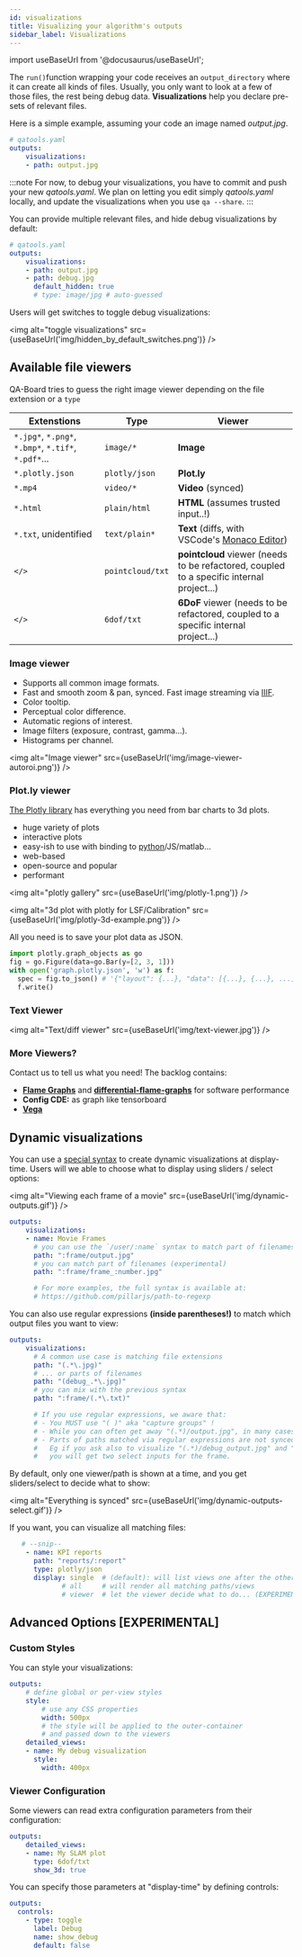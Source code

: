 ```yaml
---
id: visualizations
title: Visualizing your algorithm's outputs
sidebar_label: Visualizations
---
```

import useBaseUrl from '@docusaurus/useBaseUrl';

The `run()`function wrapping your code receives an `output_directory` where it can create all kinds of files. Usually, you only want to look at a few of those files, the rest being debug data. **Visualizations** help you declare pre-sets of relevant files. 

Here is a simple example, assuming your code an image named *output.jpg*.

```yaml
# qatools.yaml
outputs:
    visualizations:
    - path: output.jpg
```

:::note
For now, to debug your visualizations, you have to commit and push your new *qatools.yaml*.
We plan on letting you edit simply *qatools.yaml* locally, and update the visualizations when you use `qa --share`.
:::

You can provide multiple relevant files, and hide debug visualizations by default: 

```yaml {5-6}
# qatools.yaml
outputs:
    visualizations:
    - path: output.jpg
    - path: debug.jpg
      default_hidden: true
      # type: image/jpg # auto-guessed
```

Users will get switches to toggle debug visualizations:

<img alt="toggle visualizations" src={useBaseUrl('img/hidden_by_default_switches.png')} />


## Available file viewers
QA-Board tries to guess the right image viewer depending on the file extension or a `type`

Extenstions                                         | Type         | Viewer                                       |
----------------------------------------------------|--------------|----------------------------------------------|
`*.jpg*`, `*.png*`, `*.bmp*`, `*.tif*`, `*.pdf*`... |  `image/*`   | **Image**                                    |
`*.plotly.json`                                     | `plotly/json`| **Plot.ly**                                  |
`*.mp4`                                             | `video/*`    | **Video** (synced)                           |
`*.html`                                            | `plain/html` | **HTML** (assumes trusted input..!)          |
`*.txt`, unidentified                               | `text/plain*`| **Text** (diffs, with VSCode's [Monaco Editor](https://microsoft.github.io/monaco-editor/))|
`</>`                                               | `pointcloud/txt` | **pointcloud** viewer (needs to be refactored, coupled to a specific internal project...) |
`</>`                                               | `6dof/txt`       | **6DoF** viewer (needs to be refactored, coupled to a specific internal project...)      |


### Image viewer
  * Supports all common image formats.
  * Fast and smooth zoom & pan, synced. Fast image streaming via [IIIF](https://iiif.io).
  * Color tooltip.
  * Perceptual color difference.
  * Automatic regions of interest.
  * Image filters (exposure, contrast, gamma...).
  * Histograms per channel.


<!-- <img alt="Image viewer" src={useBaseUrl('img/image-viewer.gif')} /> -->
<!-- <img alt="Image viewer" src={useBaseUrl('img/image-perceptural-diff.png')} /> -->

<img alt="Image viewer" src={useBaseUrl('img/image-viewer-autoroi.png')} />


<!-- http://qa:3000/CDE-Users/HW_ALG/CIS/tests/products/HM3/commit/051ee752a3aafa817b735bf34f7779dec9920387?reference=a4222720d3101049b3e43b458e2b8cd02470e65b&controls=%7B%22show%22%3A%7B%22Debug%20Image%22%3Afalse%2C%22CDE%20config%22%3Afalse%2C%22Video%22%3Afalse%2C%22BPC%20Directions%22%3Afalse%2C%22Remosaic%20RGB%22%3Afalse%2C%22HDR%20Merger%20LMS%20Weights%20Map%22%3Afalse%7D%2C%22diff%22%3Atrue%7D&batch=foveon_full&filter=Foveon_AFIT%2F61_SDQH_3_Nona_OutD_Person_FAR_1of800s_ISO100_5184x3792_GR.he&batch_ref=foveon_full&filter_ref= -->

### Plot.ly viewer
[The Plotly library](https://plot.ly/graphing-libraries/) has everything you need from bar charts to 3d plots.
- huge variety of plots
- interactive plots
- easy-ish to use with binding to [python](https://plot.ly/python/getting-started/)/JS/matlab...
- web-based
- open-source and popular
- performant

<img alt="plotly gallery" src={useBaseUrl('img/plotly-1.png')} />

<!-- <img alt="plotly gallery" src={useBaseUrl('img/plotly-2.png')} /> -->

<img alt="3d plot with plotly for LSF/Calibration" src={useBaseUrl('img/plotly-3d-example.png')} />

All you need is to save your plot data as JSON. 

```python
import plotly.graph_objects as go
fig = go.Figure(data=go.Bar(y=[2, 3, 1]))
with open('graph.plotly.json', 'w') as f:
  spec = fig.to_json() # '{"layout": {...}, "data": [{...}, {...}, ...]}'
  f.write()
```

### Text Viewer
<img alt="Text/diff viewer" src={useBaseUrl('img/text-viewer.jpg')} />

### More Viewers?
Contact us to tell us what you need! The backlog contains:
- [**Flame Graphs**](http://www.brendangregg.com/FlameGraphs/cpuflamegraphs.html) and [**differential-flame-graphs**](http://www.brendangregg.com/blog/2014-11-09/differential-flame-graphs.html) for software performance
- **Config CDE:** as graph like tensorboard
- [**Vega**](https://vega.github.io/vega/)

## Dynamic visualizations
You can use a [special syntax](https://github.com/pillarjs/path-to-regexp) to create dynamic visualizations at display-time. Users will we able to choose what to display using sliders / select options:

<img alt="Viewing each frame of a movie" src={useBaseUrl('img/dynamic-outputs.gif')} />

```yaml {5,7}
outputs:
    visualizations:
    - name: Movie Frames
      # you can use the `/user/:name` syntax to match part of filenames
      path: ":frame/output.jpg"
      # you can match part of filenames (experimental)
      path: ":frame/frame_:number.jpg"

      # For more examples, the full syntax is available at:
      # https://github.com/pillarjs/path-to-regexp

```

You can also use regular expressions **(inside parentheses!)** to match which output files you want to view:

```yaml {4,6,8}
outputs:
    visualizations:
      # A common use case is matching file extensions
      path: "(.*\.jpg)"
      # ... or parts of filenames
      path: "(debug_.*\.jpg)"
      # you can mix with the previous syntax
      path: ":frame/(.*\.txt)"

      # If you use regular expressions, we aware that:
      # - You MUST use "( )" aka "capture groups" !
      # - While you can often get away "(.*)/output.jpg", in many cases you'd want "([^/]*)/output.jpg"
      # - Parts of paths matched via regular expressions are not synced with other outputs. Prefer the ":name" syntax
      #   Eg if you ask also to visualize "(.*)/debug_output.jpg" and "(.*)/output.jpg"
      #   you will get two select inputs for the frame.
```

By default, only one viewer/path is shown at a time, and you get sliders/select to decide what to show:

<img alt="Everything is synced" src={useBaseUrl('img/dynamic-outputs-select.gif')} />

If you want, you can visualize all matching files:

```yaml {5-7}
   # --snip--
    - name: KPI reports
      path: "reports/:report"
      type: plotly/json
      display: single  # (default): will list views one after the other
             # all     # will render all matching paths/views
             # viewer  # let the viewer decide what to do... (EXPERIMENTAL)
```


## Advanced Options [EXPERIMENTAL] 
### Custom Styles
You can style your visualizations:

```yaml {3-7,10-12}
outputs:
    # define global or per-view styles
    style:
        # use any CSS properties
        width: 500px
        # the style will be applied to the outer-container
        # and passed down to the viewers
    detailed_views:
    - name: My debug visualization
      style:
        width: 400px   
```

### Viewer Configuration
Some viewers can read extra configuration parameters from their configuration: 

```yaml {5}
outputs:
    detailed_views:
    - name: My SLAM plot
      type: 6dof/txt
      show_3d: true
```

You can specify those parameters at "display-time" by defining controls:

```yaml {2-7}
outputs:
  controls:
    - type: toggle
      label: Debug
      name: show_debug
      default: false
```

